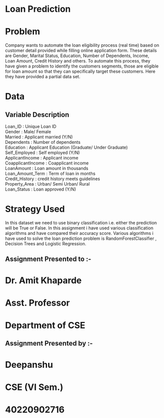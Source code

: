 # Loan Prediction

# Problem
Company wants to automate the loan eligibility process (real time) based on customer detail provided while filling online application form. These details are Gender, Marital Status, Education, Number of Dependents, Income, Loan Amount, Credit History and others. To automate this process, they have given a problem to identify the customers segments, those are eligible for loan amount so that they can specifically target these customers. Here they have provided a partial data set.

# Data

## Variable                    Description

Loan_ID            :         Unique Loan ID</br>
Gender             :         Male/ Female</br>
Married            :         Applicant married (Y/N)</br>
Dependents         :         Number of dependents</br>
Education          :         Applicant Education (Graduate/ Under Graduate)</br>
Self_Employed      :         Self employed (Y/N)</br>
ApplicantIncome    :         Applicant income</br>
CoapplicantIncome  :         Coapplicant income</br>
LoanAmount         :         Loan amount in thousands</br>
Loan_Amount_Term   :         Term of loan in months</br>
Credit_History     :         credit history meets guidelines</br>
Property_Area      :         Urban/ Semi Urban/ Rural</br>
Loan_Status        :         Loan approved (Y/N)

# Strategy Used
In this dataset we need to use binary classification i.e. either the prediction will be True or False. In this assignment i have used various classification algorithms and have compared their accuracy score. Various algorithms i have used to solve the loan prediction problem is RandomForestClassifier , Decision Trees and Logistic Regression.

## Assignment Presented to :- 
# Dr. Amit Khaparde
# Asst. Professor 
# Department of CSE


## Assignment Presented by :-
# Deepanshu
# CSE (VI Sem.)
# 40220902716
